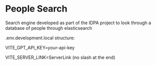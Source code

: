 # People Search

Search engine developed as part of the IDPA project to look through a database of people through elasticsearch

.env.development.local structure: 

VITE_GPT_API_KEY=your-api-key

VITE_SERVER_LINK=ServerLink (no slash at the end)